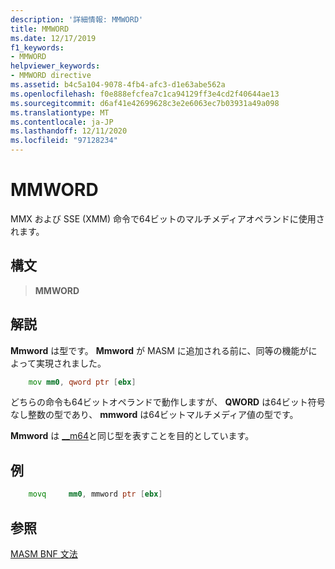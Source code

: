 ```yaml
---
description: '詳細情報: MMWORD'
title: MMWORD
ms.date: 12/17/2019
f1_keywords:
- MMWORD
helpviewer_keywords:
- MMWORD directive
ms.assetid: b4c5a104-9078-4fb4-afc3-d1e63abe562a
ms.openlocfilehash: f0e888efcfea7c1ca94129ff3e4cd2f40644ae13
ms.sourcegitcommit: d6af41e42699628c3e2e6063ec7b03931a49a098
ms.translationtype: MT
ms.contentlocale: ja-JP
ms.lasthandoff: 12/11/2020
ms.locfileid: "97128234"
---
```

# <a name="mmword"></a>MMWORD

MMX および SSE (XMM) 命令で64ビットのマルチメディアオペランドに使用されます。

## <a name="syntax"></a>構文

> **MMWORD**

## <a name="remarks"></a>解説

**Mmword** は型です。  **Mmword** が MASM に追加される前に、同等の機能がによって実現されました。

```asm
    mov mm0, qword ptr [ebx]
```

どちらの命令も64ビットオペランドで動作しますが、 **QWORD** は64ビット符号なし整数の型であり、 **mmword** は64ビットマルチメディア値の型です。

**Mmword** は [__m64](../../cpp/m64.md)と同じ型を表すことを目的としています。

## <a name="example"></a>例

```asm
    movq     mm0, mmword ptr [ebx]
```

## <a name="see-also"></a>参照

[MASM BNF 文法](masm-bnf-grammar.md)
